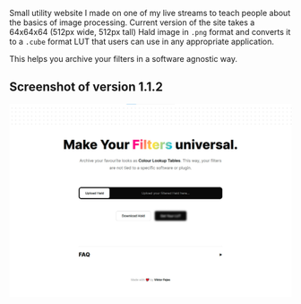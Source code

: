 Small utility website I made on one of my live streams to teach people about the basics of image processing. Current version of the site takes a 64x64x64 (512px wide, 512px tall) Hald image in `.png` format and converts it to a `.cube` format LUT that users can use in any appropriate application.

This helps you archive your filters in a software agnostic way.

## Screenshot of version 1.1.2
![Alt text](assets/site-preview.jpg?raw=true "Preview of the raw conversion site.")